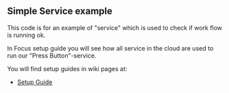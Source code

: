 ## Simple Service example 

This code is for an example of "service" which is used to check if work flow is running ok.

In Focus setup guide you will see how all service in the cloud  are used to run our "Press Button"-service.


You will find setup guides in wiki pages at: 


* [Setup Guide](https://github.com/JAMK-IT/DOC007-reference-of-the-product-line/wiki/info-product-line-setup)
